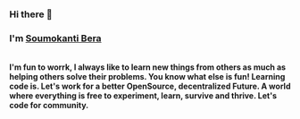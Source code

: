 ### Hi there 👋
### I'm [Soumokanti Bera](https://www.github.com/Soumokanti123) 
 <br><strong> 
I'm fun to worrk, I always like to learn new things from others as much as helping others solve their problems. You know what else is fun! Learning code is. Let's work for a better OpenSource, decentralized Future. A world where everything is free to experiment, learn, survive and thrive. Let's code for community. <strong></br>
 
 

